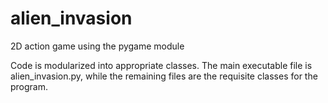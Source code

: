 # alien_invasion
2D action game using the pygame module

Code is modularized into appropriate classes. The main executable file is alien_invasion.py, while the remaining files are the requisite classes for the program.
